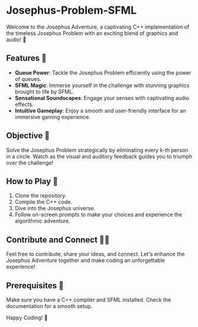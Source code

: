 # Josephus-Problem-SFML

Welcome to the Josephus Adventure, a captivating C++ implementation of the timeless Josephus Problem with an exciting blend of graphics and audio! 🚀

## Features 🌟
- **Queue Power**: Tackle the Josephus Problem efficiently using the power of queues.
- **SFML Magic**: Immerse yourself in the challenge with stunning graphics brought to life by SFML.
- **Sensational Soundscapes**: Engage your senses with captivating audio effects.
- **Intuitive Gameplay**: Enjoy a smooth and user-friendly interface for an immersive gaming experience.

## Objective 🎯
Solve the Josephus Problem strategically by eliminating every k-th person in a circle. Watch as the visual and auditory feedback guides you to triumph over the challenge!

## How to Play 🔧
1. Clone the repository.
2. Compile the C++ code.
3. Dive into the Josephus universe.
4. Follow on-screen prompts to make your choices and experience the algorithmic adventure.

## Contribute and Connect 👨‍💻
Feel free to contribute, share your ideas, and connect. Let's enhance the Josephus Adventure together and make coding an unforgettable experience!

## Prerequisites 🚧
Make sure you have a C++ compiler and SFML installed. Check the documentation for a smooth setup.

Happy Coding! 🌟
